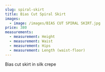 ```yaml
---
slug: spiral-skirt
title: Bias Cut Spiral Skirt
images:
  - image: /images/BIAS CUT SPIRAL SKIRT.jpg
price: 380
measurements:
  - measurement: Height
  - measurement: Waist
  - measurement: Hips
  - measurement: Length (waist-floor)
---
```

Bias cut skirt in silk crepe